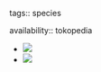 tags:: species

availability:: tokopedia

- ![](https://peach-geographical-bat-397.mypinata.cloud/ipfs/QmXjTewodnuwK9gp1V77dbHmmRf94zVUbk67C4TuqzGcEe)
- ![](https://peach-geographical-bat-397.mypinata.cloud/ipfs/QmVcUpuhXxuchLEmhosQs2fSHTuyrzC8dSuebisGYpsNoR)